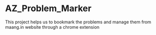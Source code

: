 # AZ_Problem_Marker
This project helps us to bookmark the problems and manage them from maang.in website through a chrome extension
